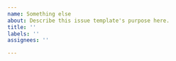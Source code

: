 ```yaml
---
name: Something else
about: Describe this issue template's purpose here.
title: ''
labels: ''
assignees: ''

---
```



